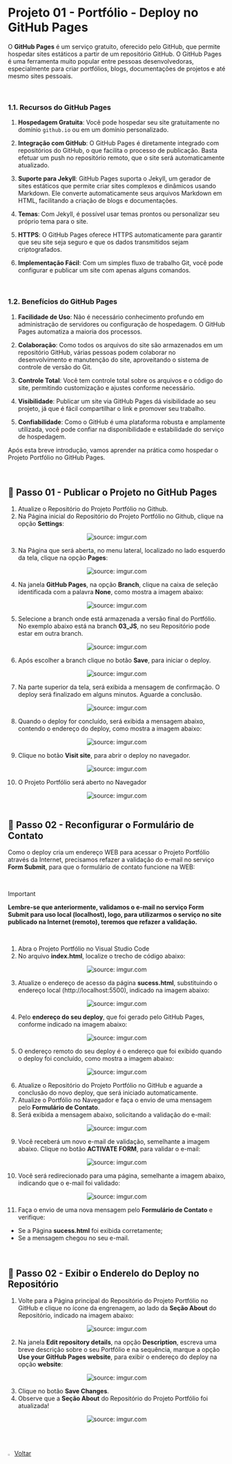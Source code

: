 <h1>Projeto 01 - Portfólio - Deploy no GitHub Pages</h1>



O **GitHub Pages** é um serviço gratuito, oferecido pelo GitHub, que permite hospedar sites estáticos a partir de um repositório GitHub. O GitHub Pages é uma ferramenta muito popular entre pessoas desenvolvedoras, especialmente para criar portfólios, blogs, documentações de projetos e até mesmo sites pessoais.

<br />

<h3>1.1. Recursos do GitHub Pages</h3>



1. **Hospedagem Gratuita**: Você pode hospedar seu site gratuitamente no domínio `github.io` ou em um domínio personalizado.
   
2. **Integração com GitHub**: O GitHub Pages é diretamente integrado com repositórios do GitHub, o que facilita o processo de publicação. Basta efetuar um push no repositório remoto, que o site será automaticamente atualizado.

3. **Suporte para Jekyll**: GitHub Pages suporta o Jekyll, um gerador de sites estáticos que permite criar sites complexos e dinâmicos usando Markdown. Ele converte automaticamente seus arquivos Markdown em HTML, facilitando a criação de blogs e documentações.

4. **Temas**: Com Jekyll, é possível usar temas prontos ou personalizar seu próprio tema para o site.

5. **HTTPS**: O GitHub Pages oferece HTTPS automaticamente para garantir que seu site seja seguro e que os dados transmitidos sejam criptografados.

6. **Implementação Fácil**: Com um simples fluxo de trabalho Git, você pode configurar e publicar um site com apenas alguns comandos.

<br />

<h3>1.2. Benefícios do GitHub Pages</h3>



1. **Facilidade de Uso**: Não é necessário conhecimento profundo em administração de servidores ou configuração de hospedagem. O GitHub Pages automatiza a maioria dos processos.

2. **Colaboração**: Como todos os arquivos do site são armazenados em um repositório GitHub, várias pessoas podem colaborar no desenvolvimento e manutenção do site, aproveitando o sistema de controle de versão do Git.

3. **Controle Total**: Você tem controle total sobre os arquivos e o código do site, permitindo customização e ajustes conforme necessário.

4. **Visibilidade**: Publicar um site via GitHub Pages dá visibilidade ao seu projeto, já que é fácil compartilhar o link e promover seu trabalho.

5. **Confiabilidade**: Como o GitHub é uma plataforma robusta e amplamente utilizada, você pode confiar na disponibilidade e estabilidade do serviço de hospedagem.

Após esta breve introdução, vamos aprender na prática como hospedar o Projeto Portfólio no GitHub Pages.

<br />

<h2>👣 Passo 01 - Publicar o Projeto no GitHub Pages</h2>



1. Atualize o Repositório do Projeto Portfólio no Github.
2. Na Página inicial do Repositório do Projeto Portfólio no Github, clique na opção **Settings**:

<div align="center"><img src="https://i.imgur.com/JEPpPtv.png" title="source: imgur.com" /></div>

3. Na Página que será aberta, no menu lateral, localizado no lado esquerdo da tela, clique na opção **Pages**:

<div align="center"><img src="https://i.imgur.com/NzMpnf3.png" title="source: imgur.com" /></div>

4. Na janela **GitHub Pages**, na opção **Branch**, clique na caixa de seleção identificada com a palavra **None**, como mostra a imagem abaixo:

<div align="center"><img src="https://i.imgur.com/O6VnObQ.png" title="source: imgur.com" /></div>

5. Selecione a branch onde está armazenada a versão final do Portfólio. No exemplo abaixo está na branch **03_JS**, no seu Repositório pode estar em outra branch.

<div align="center"><img src="https://i.imgur.com/CCyZ4Jf.png" title="source: imgur.com" /></div>

6. Após escolher a branch clique no botão **Save**, para iniciar o deploy.

<div align="center"><img src="https://i.imgur.com/gjRbw10.png" title="source: imgur.com" /></div>

7. Na parte superior da tela, será exibida a mensagem de confirmação. O deploy será finalizado em alguns minutos. Aguarde a conclusão.

<div align="center"><img src="https://i.imgur.com/oPO6sfS.png" title="source: imgur.com" /></div>

8. Quando o deploy for concluído, será exibida a mensagem abaixo, contendo o endereço do deploy, como mostra a imagem abaixo:

<div align="center"><img src="https://i.imgur.com/rksMXJT.png" title="source: imgur.com" /></div>

9. Clique no botão **Visit site**, para abrir o deploy no navegador.

<div align="center"><img src="https://i.imgur.com/8YLDxIA.png" title="source: imgur.com" /></div>

10. O Projeto Portfólio será aberto no Navegador

<div align="center"><img src="https://i.imgur.com/DHO9O6h.png" title="source: imgur.com" /></div>

<br />

<h2>👣 Passo 02 - Reconfigurar o Formulário de Contato</h2>



Como o deploy cria um endereço WEB para acessar o Projeto Portfólio através da Internet, precisamos refazer a validação do e-mail no serviço **Form Submit**, para que o formulário de contato funcione na WEB:

<br />

> [!IMPORTANT]
>
> **Lembre-se que anteriormente, validamos o e-mail no serviço Form Submit para uso local (localhost), logo, para utilizarmos o serviço no site publicado na Internet (remoto), teremos que refazer a validação.**

<br />

1. Abra o Projeto Portfólio no Visual Studio Code
2. No arquivo **index.html**, localize o trecho de código abaixo:

<div align="center"><img src="https://i.imgur.com/RzsKV95.png" title="source: imgur.com" /></div>

3. Atualize o endereço de acesso da página **sucess.html**, substituindo o endereço local (http://localhost:5500), indicado na imagem abaixo:

<div align="center"><img src="https://i.imgur.com/hTIKINL.png" title="source: imgur.com" /></div>

4. Pelo **endereço do seu deploy**, que foi gerado pelo GitHub Pages, conforme indicado na imagem abaixo:

<div align="center"><img src="https://i.imgur.com/3F2eryI.png" title="source: imgur.com" /></div>

5. O endereço remoto do seu deploy é o endereço que foi exibido quando o deploy foi concluído, como mostra a imagem abaixo:

<div align="center"><img src="https://i.imgur.com/iIiCotl.png" title="source: imgur.com" /></div>

6. Atualize o Repositório do Projeto Portfólio no GitHub e aguarde a conclusão do novo deploy, que será iniciado automaticamente.
7. Atualize o Portfólio no Navegador e faça o envio de uma mensagem pelo **Formulário de Contato**.
8. Será exibida a mensagem abaixo, solicitando a validação do e-mail:

<div align="center"><img src="https://i.imgur.com/DTCUcwj.png" title="source: imgur.com" /></div>

9. Você receberá um novo e-mail de validação, semelhante a imagem abaixo. Clique no botão **ACTIVATE FORM**, para validar o e-mail:

<div align="center"><img src="https://i.imgur.com/xlsZ5Az.png" title="source: imgur.com" /></div>

10. Você será redirecionado para uma página, semelhante a imagem abaixo, indicando que o e-mail foi validado:

<div align="center"><img src="https://i.imgur.com/sBCNJ2r.png" title="source: imgur.com" /></div>

11. Faça o envio de uma nova mensagem pelo **Formulário de Contato** e verifique:

- Se a Página **sucess.html** foi exibida corretamente;
- Se a mensagem chegou no seu e-mail.

<br />

<h2>👣 Passo 02 - Exibir o Enderelo do Deploy no Repositório</h2>



1. Volte para a Página principal do Repositório do Projeto Portfólio no GitHub e clique no ícone da engrenagem, ao lado da **Seção About** do Repositório, indicado na imagem abaixo:

<div align="center"><img src="https://i.imgur.com/yftbuev.png" title="source: imgur.com" /></div>

2. Na janela **Edit repository details**, na opção **Description**, escreva uma breve descrição sobre o seu Portfólio e na sequência, marque a opção **Use your GitHub Pages website**, para exibir o endereço do deploy na opção **website**:

<div align="center"><img src="https://i.imgur.com/ZfkIvRD.png" title="source: imgur.com" /></div>

3. Clique no botão **Save Changes**.
4. Observe que a **Seção About** do Repositório do Projeto Portfólio foi atualizada!

<div align="center"><img src="https://i.imgur.com/lfGdk2g.png" title="source: imgur.com" /></div>

<br /><br />

<div align="left"><a href="README.md"><img src="https://i.imgur.com/XMgF3gl.png" title="source: imgur.com" width="3%"/>Voltar</a></div> 